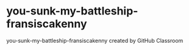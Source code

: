 # you-sunk-my-battleship-fransiscakenny
you-sunk-my-battleship-fransiscakenny created by GitHub Classroom

